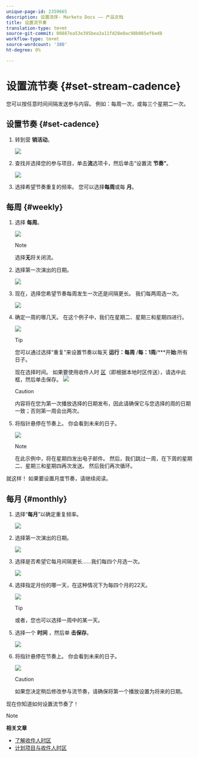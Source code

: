 ```yaml
---
unique-page-id: 2359665
description: 设置流序- Marketo Docs —— 产品文档
title: 设置流节奏
translation-type: tm+mt
source-git-commit: 00887ea53e395bea3a11fd28e0ac98b085ef6ed8
workflow-type: tm+mt
source-wordcount: '380'
ht-degree: 0%

---
```



# 设置流节奏 {#set-stream-cadence}

您可以按任意时间间隔发送参与内容。 例如：每周一次，或每三个星期二一次。

## 设置节奏 {#set-cadence}

1. 转到营 **销活动**。

   ![](assets/login-marketing-activities.png)

1. 查找并选择您的参与项目，单击**流**选项卡，然后单击“设置流 **节奏”**。

   ![](assets/selectstreamcadence.jpg)

1. 选择希望节奏重复的频率。 您可以选择**每周**或每 **月**。

## 每周 {#weekly}

1. 选择 **每周**。

   ![](assets/image2017-12-5-14-3a9-3a43.png)

   >[!NOTE]
   >
   >选择**无**将关闭流。

1. 选择第一次演出的日期。

   ![](assets/image2017-12-5-14-3a10-3a17.png)

1. 现在，选择您希望节奏每周发生一次还是间隔更长。 我们每两周选一次。

   ![](assets/image2017-12-5-14-3a10-3a56.png)

1. 确定一周的哪几天。 在这个例子中，我们在星期二、星期三和星期四进行。

   ![](assets/image2017-12-5-14-3a12-3a29.png)

   >[!TIP]
   >
   >您可以通过选择“重复”来设置节奏以每天 **运行：每周** /**每：1周**/***开&#x200B;**始**:所有日子。

   现在选择时间。 如果要使用收件人时 [区](set-stream-cadence/schedule-engagement-programs-with-recipient-time-zone.md)（即根据本地时区传送），请选中此框，然后单击保存。
   ![](assets/image2017-12-5-14-3a20-3a11.png)

   >[!CAUTION]
   >
   >内容将在您为第一次播放选择的日期发布，因此请确保它与您选择的周的日期一致；否则第一周会出两次。

1. 将指针悬停在节奏上。 你会看到未来的日子。

   ![](assets/image2017-12-5-14-3a17-3a29.png)

   >[!NOTE]
   >
   >在此示例中，将在星期四发出电子邮件。 然后，我们跳过一周，在下周的星期二、星期三和星期四再次发送。 然后我们再次循环。

就这样！ 如果要设置月度节奏，请继续阅读。

## 每月 {#monthly}

1. 选择“**每月**”以确定重复频率。

   ![](assets/image2014-9-15-16-3a30-3a15.png)

1. 选择第一次演出的日期。

   ![](assets/image2014-9-15-16-3a30-3a11.png)

1. 选择是否希望它每月间隔更长……我们每四个月选一次。

   ![](assets/image2014-9-15-16-3a30-3a7.png)

1. 选择指定月份的哪一天，在这种情况下为每四个月的22天。

   ![](assets/image2014-9-15-16-3a29-3a51.png)

   >[!TIP]
   >
   >或者，您也可以选择一周中的某一天。

1. 选择一个 **时间** ，然后单 **击保存**。

   ![](assets/image2014-9-15-16-3a29-3a42.png)

1. 将指针悬停在节奏上。 你会看到未来的日子。

   ![](assets/image2014-9-15-16-3a29-3a38.png)

   >[!CAUTION]
   >
   >如果您决定稍后修改参与流节奏，请确保将第一个播放设置为将来的日期。

现在你知道如何设置流节奏了！

>[!NOTE]
>
>**相关文章**
>
>* [了解收件人时区](../../../../product-docs/email-marketing/email-programs/email-program-actions/scheduling-with-recipient-time-zone/understanding-recipient-time-zone.md)
>* [计划项目与收件人时区](set-stream-cadence/schedule-engagement-programs-with-recipient-time-zone.md)

>



